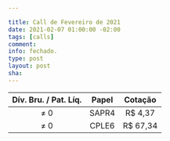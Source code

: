 ```yaml
---

title: Call de Fevereiro de 2021
date: 2021-02-07 01:00:00 -02:00
tags: [calls]
comment: 
info: fechado.
type: post
layout: post
sha: 
---
```


| **Dív. Bru. / Pat. Líq.** | **Papel** | **Cotação** |
|:-------------------------:|:---------:|:-----------:|
| ≠ 0                       | SAPR4     | R$ 4,37     |
| ≠ 0                       | CPLE6     | R$ 67,34     |
